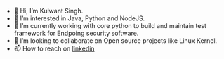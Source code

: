 - 👋 Hi, I’m Kulwant Singh.
- 👀 I’m interested in Java, Python and NodeJS.
- 🌱 I’m currently working with core python to build and maintain test framework for Endpoing security software.
- 💞️ I’m looking to collaborate on Open source projects like Linux Kernel.
- 📫 How to reach on [linkedin](https://www.linkedin.com/in/klwntsingh) 

<!---
KlwntSingh/KlwntSingh is a ✨ special ✨ repository because its `README.md` (this file) appears on your GitHub profile.
You can click the Preview link to take a look at your changes.
--->
